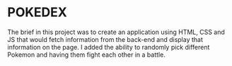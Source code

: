 # POKEDEX

The brief in this project was to create an application using HTML, CSS and JS that would fetch information from the back-end and display that information on the page. I added the ability to randomly pick different Pokemon and having them fight each other in a battle. 
